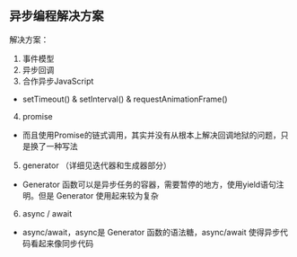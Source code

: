 
## 异步编程解决方案

解决方案：
1. 事件模型
2. 异步回调
3. 合作异步JavaScript
  * setTimeout() & setInterval() & requestAnimationFrame()
4. promise
  * 而且使用Promise的链式调用，其实并没有从根本上解决回调地狱的问题，只是换了一种写法
5. generator （详细见迭代器和生成器部分）
  * Generator 函数可以是异步任务的容器，需要暂停的地方，使用yield语句注明。但是 Generator 使用起来较为复杂
6. async / await
  * async/await，async是 Generator 函数的语法糖，async/await 使得异步代码看起来像同步代码
